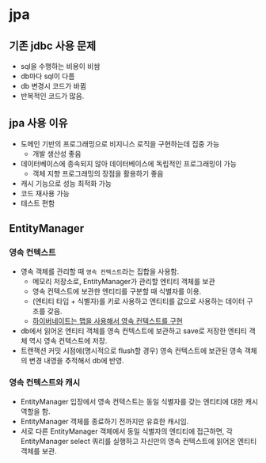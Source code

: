 # jpa

## 기존 jdbc 사용 문제

- sql을 수행하는 비용이 비쌈
- db마다 sql이 다름
- db 변경시 코드가 바뀜
- 반복적인 코드가 많음.

## jpa 사용 이유

- 도메인 기반의 프로그래밍으로 비지니스 로직을 구현하는데 집중 가능
    - 개발 생산성 좋음
- 데이터베이스에 종속되지 않아 데이터베이스에 독립적인 프로그래밍이 가능
    - 객체 지향 프로그래밍의 장점을 활용하기 좋음
- 캐시 기능으로 성능 최적화 가능
- 코드 재사용 가능
- 테스트 편함

## EntityManager
### 영속 컨텍스트
- 영속 객체를 관리할 때 `영속 컨텍스트`라는 집합을 사용함.
  - 메모리 저장소로, EntityManager가 관리할 엔티티 객체를 보관
  - 영속 컨텍스트에 보관한 엔티티를 구분할 때 식별자를 이용.
  - (엔티티 타입 + 식별자)를 키로 사용하고 엔티티를 값으로 사용하는 데이터 구조를 갖음.
  - <u>하이버네이트는 맵을 사용해서 영속 컨텍스트를 구현</u>
- db에서 읽어온 엔티티 객체를 영속 컨텍스트에 보관하고 save로 저장한 엔티티 객체 역시 영속 컨텍스트에 저장.
- 트랜잭션 커밋 시점에(명시적으로 flush할 경우) 영속 컨텍스트에 보관된 영속 객체의 변경 내영을 추적해서 db에 반영.
### 영속 컨텍스트와 캐시
- EntityManager 입장에서 영속 컨텍스트는 동일 식별자를 갖는 엔티티에 대한 캐시 역할을 함.
- EntityManager 객체를 종료하기 전까지만 유효한 캐시임.
- 서로 다른 EntityManager 객체에서 동일 식별자의 엔티티에 접근하면, 각 EntityManager select 쿼리를 실행하고 자신만의 영속 컨텍스트에 읽어온 엔티티 객체를 보관.
